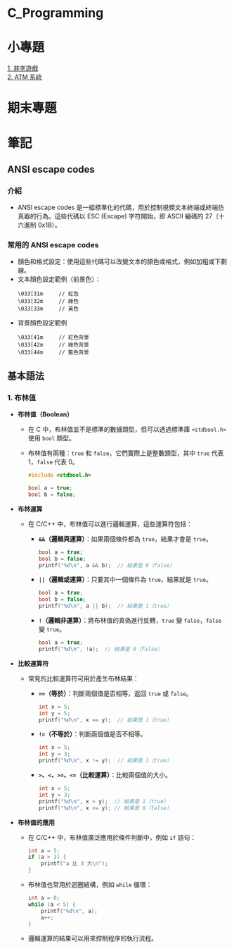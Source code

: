# C_Programming
# 小專題
[1. 井字遊戲](https://github.com/PeiHsiuLu/C_Programming/blob/main/tic.c)  
[2. ATM 系統](https://github.com/PeiHsiuLu/C_Programming/blob/main/atm.c)  
# 期末專題
# 筆記
## ANSI escape codes
### 介紹
- ANSI escape codes 是一組標準化的代碼，用於控制視頻文本終端或終端仿真器的行為。這些代碼以 ESC (Escape) 字符開始，即 ASCII 編碼的 27（十六進制 0x1B）。
### 常用的 ANSI escape codes
- 顏色和格式設定：使用這些代碼可以改變文本的顏色或格式，例如加粗或下劃線。
- 文本顏色設定範例（前景色）：
  ```plaintext
  \033[31m     // 紅色
  \033[32m     // 綠色
  \033[33m     // 黃色
  ```
- 背景顏色設定範例
  ```plainttext
  \033[41m     // 紅色背景
  \033[42m     // 綠色背景
  \033[44m     // 藍色背景
  ```



## 基本語法
### 1. 布林值

- **布林值（Boolean）**
  - 在 C 中，布林值並不是標準的數據類型，但可以透過標準庫 `<stdbool.h>` 使用 `bool` 類型。
  - 布林值有兩種：`true` 和 `false`，它們實際上是整數類型，其中 `true` 代表 1，`false` 代表 0。

    ```c
    #include <stdbool.h>

    bool a = true;
    bool b = false;
    ```

- **布林運算**
  - 在 C/C++ 中，布林值可以進行邏輯運算，這些運算符包括：
    - **`&&`（邏輯與運算）**：如果兩個條件都為 `true`，結果才會是 `true`。
      ```c
      bool a = true;
      bool b = false;
      printf("%d\n", a && b);  // 結果是 0（false）
      ```

    - **`||`（邏輯或運算）**：只要其中一個條件為 `true`，結果就是 `true`。
      ```c
      bool a = true;
      bool b = false;
      printf("%d\n", a || b);  // 結果是 1（true）
      ```

    - **`!`（邏輯非運算）**：將布林值的真偽進行反轉，`true` 變 `false`，`false` 變 `true`。
      ```c
      bool a = true;
      printf("%d\n", !a);  // 結果是 0（false）
      ```

- **比較運算符**
  - 常見的比較運算符可用於產生布林結果：
    - **`==`（等於）**：判斷兩個值是否相等，返回 `true` 或 `false`。
      ```c
      int x = 5;
      int y = 5;
      printf("%d\n", x == y);  // 結果是 1（true）
      ```

    - **`!=`（不等於）**：判斷兩個值是否不相等。
      ```c
      int x = 5;
      int y = 3;
      printf("%d\n", x != y);  // 結果是 1（true）
      ```

    - **`>`、`<`、`>=`、`<=`（比較運算）**：比較兩個值的大小。
      ```c
      int x = 5;
      int y = 3;
      printf("%d\n", x > y);  // 結果是 1（true）
      printf("%d\n", x <= y); // 結果是 0（false）
      ```

- **布林值的應用**
  - 在 C/C++ 中，布林值廣泛應用於條件判斷中，例如 `if` 語句：
    ```c
    int a = 5;
    if (a > 3) {
        printf("a 比 3 大\n");
    }
    ```

  - 布林值也常用於迴圈結構，例如 `while` 循環：
    ```c
    int a = 0;
    while (a < 5) {
        printf("%d\n", a);
        a++;
    }
    ```

  - 邏輯運算的結果可以用來控制程序的執行流程。

